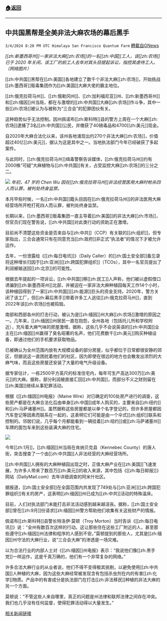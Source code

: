 ###  [:house:返回](README.md)
---


## 中共国黑帮是全美非法大麻农场的幕后黑手
`3/4/2024 8:20 PM UTC Himalaya San Francisco Quantum Farm` [轉載自GNews](https://gnews.org/articles/2364623)

*[[zh:新墨西哥州]]一家非法大麻[[zh:农场]]的一名[[zh:中国]]工人，该[[zh:农场]]已于 2020 年关闭。该工厂的前工人去年对其头目提起诉讼，指控其虐待工人。（网络图片）*

[[zh:中共国]]黑帮在[[zh:美国]]各地建立了数千个非法大麻[[zh:农场]]，开始挑战[[zh:墨西哥]]贩毒集团作为[[zh:美国]]大麻大佬的霸主地位。

[[zh:俄克拉荷马州]]、[[zh:俄勒冈州]]、[[zh:加利福尼亚]]州、[[zh:新墨西哥州]]和[[zh:缅因]]州当局，都在与激增的[[zh:中共国]]大麻[[zh:农场]]作斗争，其中一些[[zh:农场]]被认为与被称为“三合会”的犯罪团伙有关。

这种趋势似乎无法控制。因州佩诺布[[zh:斯科特]]县的警方上周在一个大麻[[zh:农场]]逮捕了3名[[zh:中共国]]公民，并缴获了40磅毒品和4700[[zh:美元]]现金。

自2020年大麻合法化以来，该州各地涌现出约270个非法大麻[[zh:农场]]，价值超过40亿[[zh:美元]]，据认为这是其中之一。当地执法部门今年已经破获了多起案件。

与此同时，[[zh:俄克拉荷马州]]缉毒警察告诉媒体，[[zh:俄克拉荷马州]]约有2000株“可疑”大麻植物与[[zh:中共国]]有关，占受监控大麻[[zh:农场]]的三分之二。


![](ipfs://QmNoDH6dWV7BaLUnFRAZ9txAq6NGfWmwAWksQN5yfdR6af?.png)
*年初，47 岁的 Chen Wu 因在[[zh:俄克拉荷马州]]非法经营医用大麻时枪杀四人而认罪，被判处终身监禁。*

本月早些时候，一名[[zh:中共国]]籍头目因在[[zh:俄克拉荷马州]]的非法医用大麻经营场所开枪打死四人而认罪，被判处终身监禁。

长期以来，[[zh:墨西哥]]贩毒集团一直主导着[[zh:美国]]的非法大麻[[zh:市场]]，但官员们现在警告说，[[zh:中共国]]对此类行动的资助正在激增。

目前尚不清楚这些资金是否来自与[[zh:中共]]（CCP）有关联的[[zh:组织]]，但专家指出，三合会通常只有在同意充当[[zh:政府]]非正式“执法者”的情况下才被允许运作。

去年，一份泄露给《[[zh:每日电讯]]》（Daily Caller）的[[zh:国土安全部]]备忘录将这种增长归因于[[zh:亚洲]][[zh:跨国犯罪组织]]（TCOs），其中一名官员提出了利润被输送回[[zh:北京]]的可能性。

根据去年提起的一项诉讼，[[zh:中共国]]移[[zh:民工]]人声称，他们被以虚假借口诱骗到[[zh:新墨西哥州]]北部，并被迫在一家非法大麻种植园每天工作14个小时，该种植园得到了一家[[zh:中共国]][[zh:能源]]巨头的资金支持。2020年，警方关闭了该工厂，但[[zh:幕后黑手]]带着许多工人逃往[[zh:俄克拉荷马州]]，直到 2022年该[[zh:农场]]也被捣毁。

南部和西部各州的打击行动，被认为是[[zh:缅因]]州大麻[[zh:农场]]激增的原因之一。几年来，[[zh:缅因]]州居民一直在抱怨，全州各地（包括托儿所和学校附近），充斥着大麻气味的房屋激增。据称，这些几乎不会说英语的[[zh:中共国]]业主在[[zh:缅因]]州赢得了臭名昭著的名声，他们花费数千[[zh:美元]]购买种植设备，即通过他们的手机要求获取物品。

已被确认为全州范围内放有大规模设备的部分房屋，似乎都位于日常都很安静的郊区，但据说这一直困扰着他们的社区，因为即使在很远的地方也会散发出浓烈的大麻气味，而且这些房屋还安装了大量的电气升级设备。

据专家估计，一栋2500平方英尺的标准住宅内，每年可生产高达300万[[zh:美元]]的大麻。据称，部分利润被直接汇回[[zh:中共国]]，而部分不义之财则留在[[zh:美国]]继续从事犯罪活动。

根据《[[zh:缅因]]州电报》（Maine Wire）对已确定的100处房产进行的调查，这些房产都是在大麻合法化后由单身[[zh:中国]]成年人购买的，主要来自[[zh:纽约]]和[[zh:马萨诸塞州]]。虽然据称这些房屋都是以单个名字登记的，但许多房屋都因汽车登记等因素而联系在一起的，这表明它们可能是由一个伞式[[zh:组织]]联系和控制的。邻居们说，几乎每个月都能看到一辆挂着[[zh:纽约]]或[[zh:马萨诸塞州]]车牌的面包车来到这些装满大麻的住宅。

![](ipfs://QmP1Bk7rdAt74EfSHXnx64Dx1KRyogvNkrSAU6Qg9CGhwp?.png)

今年[[zh:1月]]，[[zh:缅因]]州当局在肯纳贝克县（Kennebec County）的唐人街，突击搜查了一个由[[zh:中共国]]人非法经营的大麻经营场所。

[[zh:中共国]]人拥有的大麻种植园出现之时，正值大麻产业在[[zh:美国]]飞速发展，为许多人带来了数百万[[zh:美元]]的收入来源，其中包括《[[zh:每日邮报]]》网站（DailyMail.com）去年详细调查的阿米什社区。

据报道，[[zh:国土安全部]]在全国范围内共发现了749处与[[zh:亚洲]][[zh:跨国犯罪组织]]有关的房产，这表明[[zh:缅因]]州已成为[[zh:中共]]活动的特殊温床。

目前，人们对执法部门未能打击非法活动感到越来越沮丧。据称，[[zh:国土安全部]]曾在[[zh:9月]]份请求[[zh:缅因]]州警方帮助他们收集有关这些财产的情报。

佩诺布[[zh:斯科特]]县警长特洛伊·莫顿（Troy Morton）当时告诉《[[zh:每日电讯]]》说：“全州有数百次这样的行动。这让那些住在这些工厂附近的人，甚至那些遵守[[zh:缅因]]州法律和程序的人感到不安。”莫顿提到的那些人，尤其是[[zh:缅因]]州守法的大麻行业，说“三合会大麻”的渗透是一场灾难。

以为合法行业的内部人士对《[[zh:缅因]]州电报》表示：“我说他们像[[zh:黑手党]]一样运作，这是千真万确的，他们有一个非常复杂的网络。”

许多合法大麻行业的从业者说，他们不得不变得极其挑剔，以避免使用[[zh:中共国]]人种植的大麻，因为这些大麻经常被发现含有包括杀虫剂在内的有害[[zh:化学]]物质。产品中的有害成分是执法部门在打击[[zh:非法移民]]种植的非法大麻的另一个方面。

莫顿说：“不管这些人来自哪里，真正的问题是州法律和联邦法律之间存在冲突。我们也几乎没有任何监督，使得犯罪活动得以大量发生。”


[相关新闻链接](https://www.dailymail.co.uk/news/article-13142343/Chinese-gangs-THOUSANDS-illegal-weed-farms-sparking-fears-CCP-new-cannabis-kingpins.html?ico=topics_pagination_mobile)


